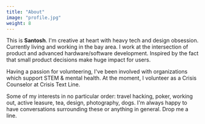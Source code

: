 ```yaml
---
title: "About"
image: "profile.jpg"
weight: 8
---
```


This is **Santosh**. I'm creative at heart with heavy tech and design obsession. Currently living and working in the bay area. I work at the intersection of product and advanced hardware/software development. Inspired by the fact that small product decisions make huge impact for users.  

Having a passion for volunteering, I've been involved with organizations which support STEM & mental health. At the moment, I volunteer as a Crisis Counselor at Crisis Text Line.

Some of my interests in no particular order: travel hacking, poker, working out, active leasure, tea, design, photography, dogs. I'm always happy to have conversations surrounding these or anything in general. Drop me a line. 
